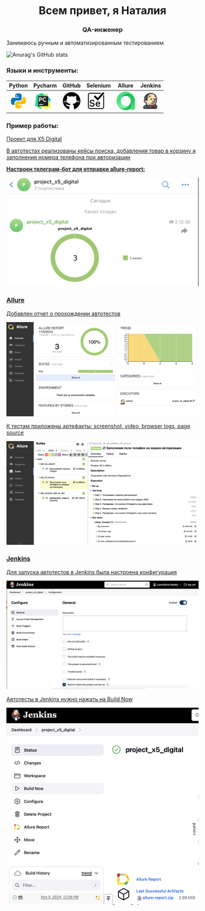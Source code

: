 <h1 align="center">Всем привет, я Наталия</h1>
<h3 align="center">QA-инженер</h3>

Занимаюсь ручным и автоматизированным тестированием

![Anurag's GitHub stats](https://github-readme-stats.vercel.app/api?username=nlevochkina)

### Языки и инструменты:

| Python                                                     | Pycharm                                                     | GitHub                                                     | Selenium                                                     | Allure                                                     | Jenkins                                                     |                                                  
|:-----------------------------------------------------------|-------------------------------------------------------------|------------------------------------------------------------|--------------------------------------------------------------|------------------------------------------------------------|-------------------------------------------------------------|
| <img height="50" src="media/icons/python.png" width="50"/> | <img height="50" src="media/icons/pycharm.png" width="50"/> | <img height="50" src="media/icons/github.png" width="50"/>  | <img height="50" src="media/icons/selenium.png" width="50"/> | <img height="50" src="media/icons/allure.png" width="50"/> | <img height="50" src="media/icons/jenkins.png" width="50"/> | 


### Пример работы:

<a href="https://github.com/nlevochkina/project_x5_digital"> Проект для X5 Digital

В автотестах реализованы кейсы поиска, добавления товар в корзину и заполнения номера телефона при авторизации

**Настроен телеграм-бот для отправки allure-report:**

<img src="/media/telegrambot.png">

### Allure

Добавлен отчет о прохождении автотестов

<img src="/media/allure_report.png">

К тестам приложены артефакты: screenshot, video, browser logs, page source

<img src="/media/tests.png">

### Jenkins

Для запуска автотестов в Jenkins была настроена конфигурация

<img src="/media/configure.png">

Автотесты в Jenkins нужно нажать на Build Now

<img src="/media/build.png">



